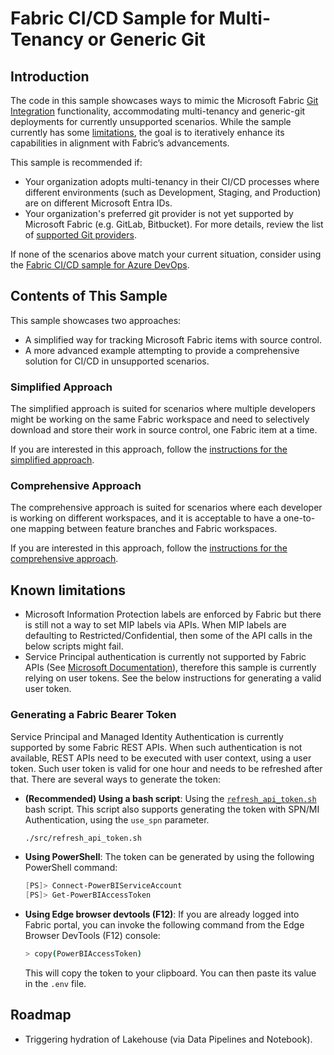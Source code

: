 # Fabric CI/CD Sample for Multi-Tenancy or Generic Git

## Introduction
The code in this sample showcases ways to mimic the Microsoft Fabric [Git Integration](https://learn.microsoft.com/fabric/cicd/git-integration/intro-to-git-integration?tabs=azure-devops) functionality, accommodating multi-tenancy and generic-git deployments for currently unsupported scenarios. While the sample currently has some [limitations](#known-limitations), the goal is to iteratively enhance its capabilities in alignment with Fabric’s advancements.

This sample is recommended if:

- Your organization adopts multi-tenancy in their CI/CD processes where different environments (such as Development, Staging, and Production) are on different Microsoft Entra IDs.
- Your organization's preferred git provider is not yet supported by Microsoft Fabric (e.g. GitLab, Bitbucket). For more details, review the list of [supported Git providers](https://learn.microsoft.com/fabric/cicd/git-integration/intro-to-git-integration?tabs=azure-devops).

If none of the scenarios above match your current situation, consider using the [Fabric CI/CD sample for Azure DevOps](../fabric_ci_cd/README.md).

## Contents of This Sample
This sample showcases two approaches:
- A simplified way for tracking Microsoft Fabric items with source control.
- A more advanced example attempting to provide a comprehensive solution for CI/CD in unsupported scenarios.

### Simplified Approach
The simplified approach is suited for scenarios where multiple developers might be working on the same Fabric workspace and need to selectively download and store their work in source control, one Fabric item at a time.

If you are interested in this approach, follow the [instructions for the simplified approach](./docs/simplified_approach.md).

### Comprehensive Approach
The comprehensive approach is suited for scenarios where each developer is working on different workspaces, and it is acceptable to have a one-to-one mapping between feature branches and Fabric workspaces.

If you are interested in this approach, follow the [instructions for the comprehensive approach](./docs/full_cicd_approach.md).

## Known limitations

- Microsoft Information Protection labels are enforced by Fabric but there is still not a way to set MIP labels via APIs. When MIP labels are defaulting to Restricted/Confidential, then some of the API calls in the below scripts might fail.
- Service Principal authentication is currently not supported by Fabric APIs (See [Microsoft Documentation](https://learn.microsoft.com/rest/api/fabric/articles/using-fabric-apis#considerations-and-limitation)), therefore this sample is currently relying on user tokens. See the below instructions for generating a valid user token.

### Generating a Fabric Bearer Token

Service Principal and Managed Identity Authentication is currently supported by some Fabric REST APIs. When such authentication is not available, REST APIs need to be executed with user context, using a user token. Such user token is valid for one hour and needs to be refreshed after that. There are several ways to generate the token:

- **(Recommended) Using a bash script**: Using the [`refresh_api_token.sh`](./src/refresh_api_token.sh) bash script. This script also supports generating the token with SPN/MI Authentication, using the `use_spn` parameter.
    ```bash
    ./src/refresh_api_token.sh
    ```

- **Using PowerShell**: The token can be generated by using the following PowerShell command:

    ```powershell
    [PS]> Connect-PowerBIServiceAccount
    [PS]> Get-PowerBIAccessToken
    ```

- **Using Edge browser devtools (F12)**: If you are already logged into Fabric portal, you can invoke the following command from the Edge Browser DevTools (F12) console:

    ```sh
    > copy(PowerBIAccessToken)
    ```

    This will copy the token to your clipboard. You can then paste its value in the `.env` file.

## Roadmap

- Triggering hydration of Lakehouse (via Data Pipelines and Notebook).
